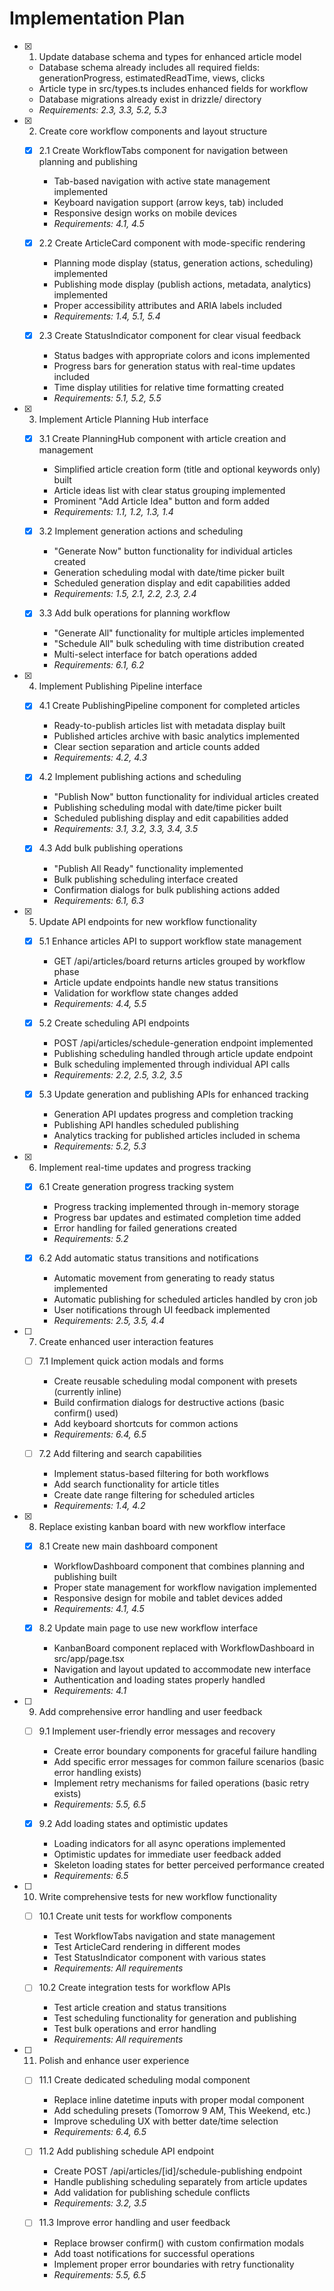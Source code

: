 # Implementation Plan

- [x] 1. Update database schema and types for enhanced article model
  - Database schema already includes all required fields: generationProgress, estimatedReadTime, views, clicks
  - Article type in src/types.ts includes enhanced fields for workflow
  - Database migrations already exist in drizzle/ directory
  - _Requirements: 2.3, 3.3, 5.2, 5.3_

- [x] 2. Create core workflow components and layout structure
  - [x] 2.1 Create WorkflowTabs component for navigation between planning and publishing
    - Tab-based navigation with active state management implemented
    - Keyboard navigation support (arrow keys, tab) included
    - Responsive design works on mobile devices
    - _Requirements: 4.1, 4.5_

  - [x] 2.2 Create ArticleCard component with mode-specific rendering
    - Planning mode display (status, generation actions, scheduling) implemented
    - Publishing mode display (publish actions, metadata, analytics) implemented
    - Proper accessibility attributes and ARIA labels included
    - _Requirements: 1.4, 5.1, 5.4_

  - [x] 2.3 Create StatusIndicator component for clear visual feedback
    - Status badges with appropriate colors and icons implemented
    - Progress bars for generation status with real-time updates included
    - Time display utilities for relative time formatting created
    - _Requirements: 5.1, 5.2, 5.5_

- [x] 3. Implement Article Planning Hub interface
  - [x] 3.1 Create PlanningHub component with article creation and management
    - Simplified article creation form (title and optional keywords only) built
    - Article ideas list with clear status grouping implemented
    - Prominent "Add Article Idea" button and form added
    - _Requirements: 1.1, 1.2, 1.3, 1.4_

  - [x] 3.2 Implement generation actions and scheduling
    - "Generate Now" button functionality for individual articles created
    - Generation scheduling modal with date/time picker built
    - Scheduled generation display and edit capabilities added
    - _Requirements: 1.5, 2.1, 2.2, 2.3, 2.4_

  - [x] 3.3 Add bulk operations for planning workflow
    - "Generate All" functionality for multiple articles implemented
    - "Schedule All" bulk scheduling with time distribution created
    - Multi-select interface for batch operations added
    - _Requirements: 6.1, 6.2_

- [x] 4. Implement Publishing Pipeline interface
  - [x] 4.1 Create PublishingPipeline component for completed articles
    - Ready-to-publish articles list with metadata display built
    - Published articles archive with basic analytics implemented
    - Clear section separation and article counts added
    - _Requirements: 4.2, 4.3_

  - [x] 4.2 Implement publishing actions and scheduling
    - "Publish Now" button functionality for individual articles created
    - Publishing scheduling modal with date/time picker built
    - Scheduled publishing display and edit capabilities added
    - _Requirements: 3.1, 3.2, 3.3, 3.4, 3.5_

  - [x] 4.3 Add bulk publishing operations
    - "Publish All Ready" functionality implemented
    - Bulk publishing scheduling interface created
    - Confirmation dialogs for bulk publishing actions added
    - _Requirements: 6.1, 6.3_

- [x] 5. Update API endpoints for new workflow functionality
  - [x] 5.1 Enhance articles API to support workflow state management
    - GET /api/articles/board returns articles grouped by workflow phase
    - Article update endpoints handle new status transitions
    - Validation for workflow state changes added
    - _Requirements: 4.4, 5.5_

  - [x] 5.2 Create scheduling API endpoints
    - POST /api/articles/schedule-generation endpoint implemented
    - Publishing scheduling handled through article update endpoint
    - Bulk scheduling implemented through individual API calls
    - _Requirements: 2.2, 2.5, 3.2, 3.5_

  - [x] 5.3 Update generation and publishing APIs for enhanced tracking
    - Generation API updates progress and completion tracking
    - Publishing API handles scheduled publishing
    - Analytics tracking for published articles included in schema
    - _Requirements: 5.2, 5.3_

- [x] 6. Implement real-time updates and progress tracking
  - [x] 6.1 Create generation progress tracking system
    - Progress tracking implemented through in-memory storage
    - Progress bar updates and estimated completion time added
    - Error handling for failed generations created
    - _Requirements: 5.2_

  - [x] 6.2 Add automatic status transitions and notifications
    - Automatic movement from generating to ready status implemented
    - Automatic publishing for scheduled articles handled by cron job
    - User notifications through UI feedback implemented
    - _Requirements: 2.5, 3.5, 4.4_

- [ ] 7. Create enhanced user interaction features
  - [ ] 7.1 Implement quick action modals and forms
    - Create reusable scheduling modal component with presets (currently inline)
    - Build confirmation dialogs for destructive actions (basic confirm() used)
    - Add keyboard shortcuts for common actions
    - _Requirements: 6.4, 6.5_

  - [ ] 7.2 Add filtering and search capabilities
    - Implement status-based filtering for both workflows
    - Add search functionality for article titles
    - Create date range filtering for scheduled articles
    - _Requirements: 1.4, 4.2_

- [x] 8. Replace existing kanban board with new workflow interface
  - [x] 8.1 Create new main dashboard component
    - WorkflowDashboard component that combines planning and publishing built
    - Proper state management for workflow navigation implemented
    - Responsive design for mobile and tablet devices added
    - _Requirements: 4.1, 4.5_

  - [x] 8.2 Update main page to use new workflow interface
    - KanbanBoard component replaced with WorkflowDashboard in src/app/page.tsx
    - Navigation and layout updated to accommodate new interface
    - Authentication and loading states properly handled
    - _Requirements: 4.1_

- [ ] 9. Add comprehensive error handling and user feedback
  - [ ] 9.1 Implement user-friendly error messages and recovery
    - Create error boundary components for graceful failure handling
    - Add specific error messages for common failure scenarios (basic error handling exists)
    - Implement retry mechanisms for failed operations (basic retry exists)
    - _Requirements: 5.5, 6.5_

  - [x] 9.2 Add loading states and optimistic updates
    - Loading indicators for all async operations implemented
    - Optimistic updates for immediate user feedback added
    - Skeleton loading states for better perceived performance created
    - _Requirements: 6.5_

- [ ] 10. Write comprehensive tests for new workflow functionality
  - [ ] 10.1 Create unit tests for workflow components
    - Test WorkflowTabs navigation and state management
    - Test ArticleCard rendering in different modes
    - Test StatusIndicator component with various states
    - _Requirements: All requirements_

  - [ ] 10.2 Create integration tests for workflow APIs
    - Test article creation and status transitions
    - Test scheduling functionality for generation and publishing
    - Test bulk operations and error handling
    - _Requirements: All requirements_

- [ ] 11. Polish and enhance user experience
  - [ ] 11.1 Create dedicated scheduling modal component
    - Replace inline datetime inputs with proper modal component
    - Add scheduling presets (Tomorrow 9 AM, This Weekend, etc.)
    - Improve scheduling UX with better date/time selection
    - _Requirements: 6.4, 6.5_

  - [ ] 11.2 Add publishing schedule API endpoint
    - Create POST /api/articles/[id]/schedule-publishing endpoint
    - Handle publishing scheduling separately from article updates
    - Add validation for publishing schedule conflicts
    - _Requirements: 3.2, 3.5_

  - [ ] 11.3 Improve error handling and user feedback
    - Replace browser confirm() with custom confirmation modals
    - Add toast notifications for successful operations
    - Implement proper error boundaries with retry functionality
    - _Requirements: 5.5, 6.5_